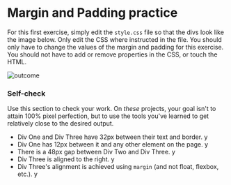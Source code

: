 # Margin and Padding practice

For this first exercise, simply edit the `style.css` file so that the divs look like the image below. Only edit the CSS where instructed in the file.  You should only have to change the values of the margin and padding for this exercise. You should not have to add or remove properties in the CSS, or touch the HTML.

![outcome](./desired-outcome.png)

### Self-check 
Use this section to check your work. On _these_ projects, your goal isn't to attain 100% pixel perfection, but to use the tools you've learned to get relatively close to the desired output.

- Div One and Div Three have 32px between their text and border. y
- Div One has 12px between it and any other element on the page. y
- There is a 48px gap between Div Two and Div Three. y
- Div Three is aligned to the right. y
- Div Three's alignment is achieved using `margin` (and not float, flexbox, etc.). y